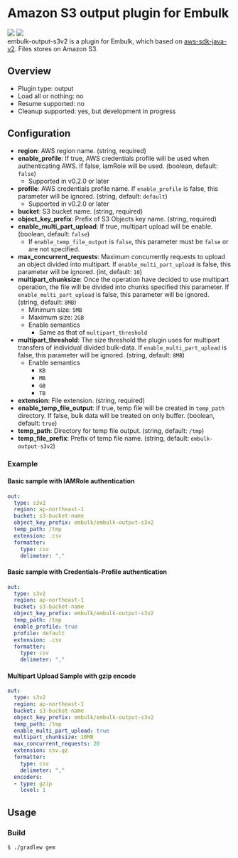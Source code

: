 # Amazon S3 output plugin for Embulk
![](https://github.com/ttksm/embulk-output-s3v2/workflows/Java%20CI%20with%20Gradle/badge.svg)
![](https://github.com/ttksm/embulk-output-s3v2/workflows/Release%20gem/badge.svg)
<br>
embulk-output-s3v2 is a plugin for Embulk, which based on [aws-sdk-java-v2](https://github.com/aws/aws-sdk-java-v2).
Files stores on Amazon S3.

## Overview
- Plugin type: output
- Load all or nothing: no
- Resume supported: no
- Cleanup supported: yes, but development in progress

## Configuration
- **region**: AWS region name. (string, required)
- **enable_profile**: If true, AWS credentials profile will be used when authenticating AWS. If false, IamRole will be used. (boolean, default: `false`)
  - Supported in v0.2.0 or later
- **profile**: AWS credentials profile name. If `enable_profile` is false, this parameter will be ignored. (string, default: `default`)
  - Supported in v0.2.0 or later
- **bucket**: S3 bucket name. (string, required)
- **object_key_prefix**: Prefix of S3 Objects key name. (string, required)
- **enable_multi_part_upload**: If true, multipart upload will be enable. (boolean, default: `false`)
  - If `enable_temp_file_output` is `false`, this parameter must be `false` or are not specified.
- **max_concurrent_requests**: Maximum concurrently requests to upload an object divided into multipart. If `enable_multi_part_upload` is false, this parameter will be ignored. (int, default: `10`)
- **multipart_chunksize**: Once the operation have decided to use multipart operation, the file will be divided into chunks specified this parameter. If `enable_multi_part_upload` is false, this parameter will be ignored. (string, default: `8MB`)
  - Minimum size: `5MB`
  - Maximum size: `2GB`
  - Enable semantics
    - Same as that of `multipart_threshold`
- **multipart_threshold**: The size threshold the plugin uses for multipart transfers of individual divided bulk-data. If `enable_multi_part_upload` is false, this parameter will be ignored. (string, default: `8MB`)
  - Enable semantics
    - `KB`
    - `MB`
    - `GB`
    - `TB`
- **extension**: File extension. (string, required)
- **enable_temp_file_output**: If true, temp file will be created in `temp_path` directory. If false, bulk data will be treated on only buffer. (boolean, default: `true`)
- **temp_path**: Directory for temp file output. (string, default: `/tmp`)
- **temp_file_prefix**: Prefix of temp file name. (string, default: `embulk-output-s3v2`)
### Example
#### Basic sample with IAMRole authentication
```yaml
out:
  type: s3v2
  region: ap-northeast-1
  bucket: s3-bucket-name
  object_key_prefix: embulk/embulk-output-s3v2
  temp_path: /tmp
  extension: .csv
  formatter:
    type: csv
    delimeter: ","
```
#### Basic sample with Credentials-Profile authentication
```yaml
out:
  type: s3v2
  region: ap-northeast-1
  bucket: s3-bucket-name
  object_key_prefix: embulk/embulk-output-s3v2
  temp_path: /tmp
  enable_profile: true
  profile: default
  extension: .csv
  formatter:
    type: csv
    delimeter: ","
```
#### Multipart Upload Sample with gzip encode
```yaml
out:
  type: s3v2
  region: ap-northeast-1
  bucket: s3-bucket-name
  object_key_prefix: embulk/embulk-output-s3v2
  temp_path: /tmp
  enable_multi_part_upload: true
  multipart_chunksize: 10MB
  max_concurrent_requests: 20
  extension: csv.gz
  formatter:
    type: csv
    delimeter: ","
  encoders:
  - type: gzip
    level: 1
```

## Usage
### Build
```
$ ./gradlew gem
```
